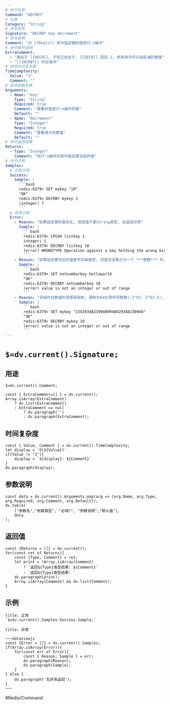 ```yaml
---
# 命令名称
Command: "DECRBY"
# 分类
Category: "String"
# 命令签名
Signature: "DECRBY key decrement"
# 命令说明
Comment: "对 [[Redis]] 库中指定键的值进行-n操作"
# 命令额外说明
ExtraComment:
  - "类似于 [[DECR]], 不同之处在于, [[DECR]] 固定-1, 而本命令可以指定减的数值"
  - "[[INCRBY]] 的反操作"
# 命令时间复杂度
TimeComplexity:
  Value: "1"
  Comment: ""
# 命令参数列表
Arguments:
  - Name: "key"
    Type: "String"
    Required: true
    Comment: "需要对值进行-n操作的键"
    Default: ""
  - Name: "decrement"
    Type: "Integer"
    Required: true
    Comment: "需要减少的数值"
    Default: ""
# 命令返回结果
Returns:
  - Type: "Integer"
    Comment: "执行-n操作后库中指定键当前的值"
# 命令示例
Samples:
  # 正常示例
  Success:
    Sample: |
      ```bash
      redis:6379> SET mykey "10"
      "OK"
      redis:6379> DECRBY mykey 3
      (integer) 7
      ```
  # 异常示例
  Error:
    - Reason: "如果指定键的值存在, 但其值不是String类型, 会返回异常"
      Sample: |
        ```bash
        redis:6379> LPUSH listkey 1
        integer) 1
        redis:6379> DECRBY listkey 10
        (error) WRONGTYPE Operation against a key holding the wrong kind of value
        ``` 
    - Reason: "如果指定键对应的值是字符串类型, 但值无法表示为一个 ***整数*** 时, 会返回异常"
      Sample: |
        ```bash
        redis:6379> SET notnumberkey helloworld
        "OK"
        redis:6379> DECRBY notnumberkey 10
        (error) value is not an integer or out of range
        ``` 
    - Reason: "该操作对数值的范围有限制, 限制为64位带符号整数(-2^63, 2^63-1), 当被操作的值超出此范围时, 会返回异常"
      Sample: |
        ```bash
        redis:6379> SET mykey "234293482390480948029348230948"
        "OK"
        redis:6379> DECRBY mykey 10
        (error) value is not an integer or out of range
        ``` 
---
```


# `$=dv.current().Signature;`

## 用途
`$=dv.current().Comment;`

```dataviewjs
const { ExtraComment=[] } = dv.current();
Array.isArray(ExtraComment) 
	? dv.list(ExtraComment) 
	: ExtraComment == null 
		? dv.paragraph('') 
		: dv.paragraph(ExtraComment);
```

## 时间复杂度
```dataviewjs
const { Value, Comment } = dv.current().TimeComplexity;
let display = `O(${Value})`
if(Value != "1"){
	display = `${display}: ${Comment}`
}
dv.paragraph(display);
```

## 参数说明
```dataviewjs
const data = dv.current().Arguments.map(arg => [arg.Name, arg.Type, arg.Required, arg.Comment, arg.Default]);
dv.table(
	["参数名","参数类型", "必填?", "参数说明","默认值"],
	data
);
```

## 返回值
```dataviewjs
const {Returns = []} = dv.current();
for(const ret of Returns){
	const {Type, Comment} = ret;
	let print = !Array.isArray(Comment) 
		? `返回${Type}类型结果: ${Comment}`
		: `返回${Type}类型结果: `
	dv.paragraph(print);
	Array.isArray(Comment) && dv.list(Comment);
}
```

## 示例
```ad-success
title: 正常
`$=dv.current().Samples.Success.Sample;`
```

```ad-danger
title: 异常

~~~dataviewjs
const {Error = []} = dv.current().Samples;
if(Array.isArray(Error)){
	for(const err of Error){
		const { Reason, Sample } = err;
		dv.paragraph(Reason);
		dv.paragraph(Sample);
	}
} else {
	dv.paragraph('无异常返回');
}
~~~

```

#Redis/Command  